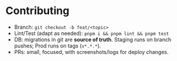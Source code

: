 # Contributing

* Branch: `git checkout -b feat/<topic>`
* Lint/Test (adapt as needed): `pnpm i && pnpm lint && pnpm test`
* DB: migrations in git are **source of truth**. Staging runs on branch pushes; Prod runs on tags (`v*.*.*`).
* PRs: small, focused, with screenshots/logs for deploy changes.
